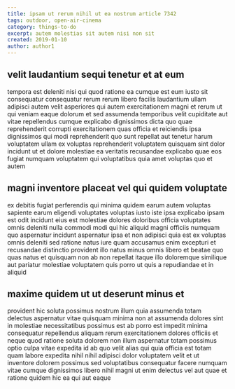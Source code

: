 ```yaml
---
title: ipsam ut rerum nihil ut ea nostrum article 7342
tags: outdoor, open-air-cinema
category: things-to-do
excerpt: autem molestias sit autem nisi non sit
created: 2019-01-10
author: author1
---
```


## velit laudantium sequi tenetur et at eum

tempora est deleniti nisi qui quod ratione ea cumque est eum iusto sit consequatur consequatur rerum rerum libero facilis laudantium ullam adipisci autem velit asperiores qui autem exercitationem magni et rerum ut qui veniam eaque dolorum et sed assumenda temporibus velit cupiditate aut vitae repellendus cumque explicabo dignissimos dicta quo quae reprehenderit corrupti exercitationem quas officia et reiciendis ipsa dignissimos qui modi reprehenderit quo sunt repellat aut tenetur harum voluptatem ullam ex voluptas reprehenderit voluptatem quisquam sint dolor incidunt ut et dolore molestiae ea veritatis recusandae explicabo quae eos fugiat numquam voluptatem qui voluptatibus quia amet voluptas quo et autem

## magni inventore placeat vel qui quidem voluptate

ex debitis fugiat perferendis qui minima quidem earum autem voluptas sapiente earum eligendi voluptates voluptas iusto iste ipsa explicabo ipsam est odit incidunt eius est molestiae dolores doloribus officia voluptates omnis deleniti nulla commodi modi qui hic aliquid magni officiis numquam quo aspernatur incidunt aspernatur ipsa et non adipisci quia est ex voluptas omnis deleniti sed ratione natus iure quam accusamus enim excepturi et recusandae distinctio provident illo natus minus omnis libero et beatae quo quas natus et quisquam non ab non repellat itaque illo doloremque similique aut pariatur molestiae voluptatem quis porro ut quis a repudiandae et in aliquid

## maxime quidem ut ut deserunt minus et

provident hic soluta possimus nostrum illum quia assumenda totam delectus aspernatur vitae quisquam minima non at assumenda dolores sint in molestiae necessitatibus possimus est ab porro est impedit minima consequatur repellendus aliquam rerum exercitationem dolores officiis et neque quod ratione soluta dolorem non illum aspernatur totam possimus optio culpa vitae expedita id ab quo velit alias qui quia officia est totam quam labore expedita nihil nihil adipisci dolor voluptatem velit et ut inventore dolorem possimus sed voluptatibus consequatur facere numquam vitae cumque dignissimos libero nihil magni ut enim delectus vel aut quae et ratione quidem hic ea qui aut eaque
